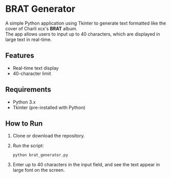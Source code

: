 # BRAT Generator

A simple Python application using Tkinter to generate text formatted like the cover of Charli xcx's **BRAT** album.  
The app allows users to input up to 40 characters, which are displayed in large text in real-time.

## Features
- Real-time text display
- 40-character limit

## Requirements
- Python 3.x
- Tkinter (pre-installed with Python)

## How to Run
1. Clone or download the repository.
2. Run the script:

   ```
   python brat_generator.py
   ```
3. Enter up to 40 characters in the input field, and see the text appear in large font on the screen.
